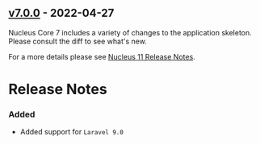 ## [v7.0.0](https://github.com/nucleus/core/compare/v10.0.15...v11.0.0) - 2022-04-27

Nucleus Core 7 includes a variety of changes to the application skeleton. Please consult the diff to see what's new.

For a more details please see [Nucleus 11 Release Notes]().

# Release Notes

### Added

- Added support for `Laravel 9.0`
